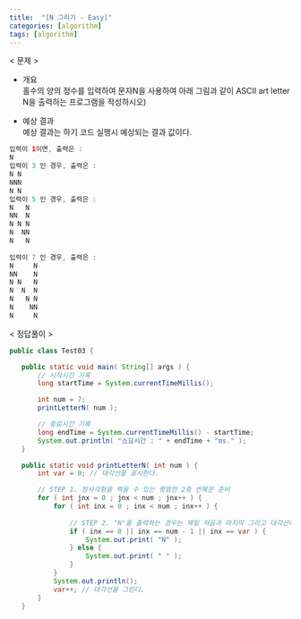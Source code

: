 ```yaml
---
title:  "[N 그리기 - Easy]"
categories: [algorithm]
tags: [algorithm]
---
```


< 문제 >

- 개요  
  홀수의 양의 정수를 입력하여 문자N을 사용하여 아래 그림과 같이 ASCII art letter N을 출력하는 프로그램을 작성하시오)  
      
 - 예상 결과  
 예상 결과는 하기 코드 실행시 예상되는 결과 값이다.  
 
 ``` java 
 입력이 1이면, 출력은 :    
 N
 입력이 3 인 경우, 출력은 :    
 N N  
 NNN  
 N N  
 입력이 5 인 경우, 출력은 :  
 N   N  
 NN  N  
 N N N  
 N  NN  
 N   N  
   
 입력이 7 인 경우, 출력은 :  
 N     N  
 NN    N  
 N N   N  
 N  N  N  
 N   N N  
 N    NN  
 N     N  
 ```
  
 < 정답풀이 >
 
 ``` java
 public class Test03 {

	public static void main( String[] args ) {
		// 시작시간 기록
		long startTime = System.currentTimeMillis();

		int num = 7;
		printLetterN( num );

		// 종료시간 기록
		long endTime = System.currentTimeMillis() - startTime;
		System.out.println( "소요시간 : " + endTime + "ms." );
	}

	public static void printLetterN( int num ) { 
		int var = 0; // 대각선을 표시한다.

		// STEP 1. 정사각형을 찍을 수 있는 평범한 2중 반복문 준비
		for ( int jnx = 0 ; jnx < num ; jnx++ ) {
			for ( int inx = 0 ; inx < num ; inx++ ) {
				
				// STEP 2. "N"을 출력하는 경우는 제일 처음과 마지막 그리고 대각선이다.
				if ( inx == 0 || inx == num - 1 || inx == var ) {
					System.out.print( "N" );
				} else {
					System.out.print( " " );
				}
			}
			System.out.println();
			var++; // 대각선을 그린다.
		}
	}
```